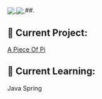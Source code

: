 <!--
**T31K/T31K** is a ✨ _special_ ✨ repository because its `README.md` (this file) appears on your GitHub profile.

Here are some ideas to get you started:

- 🔭 I’m currently working on ...
- 🌱 I’m currently learning ...
- 👯 I’m looking to collaborate on ...
- 🤔 I’m looking for help with ...
- 💬 Ask me about ...
- 📫 How to reach me: ...
- 😄 Pronouns: ...
- ⚡ Fun fact: ...
-->

<a href="https://github.com/T31K/github-readme-stats">
  <img align="center" src="https://github-readme-stats.vercel.app/api/top-langs/?username=t31k&bg_color=bbe1fa&title_color=3282b8&text_color=0f4c75&icon_color=fff&hide_title=true" />
</a>

<a href="https://github.com/anuraghazra/convoychat">
  <img align="center" src="https://github-readme-stats.vercel.app/api?username=T31K&show_icons=true&count_private=true&hide=prs&bg_color=bbe1fa&title_color=3282b8&text_color=0f4c75&icon_color=fff" />
</a>
##.    

## 🔭 Current Project: 
<a href=apieceofpi.com>A Piece Of Pi</a>

## 🌱 Current Learning: 
Java Spring
